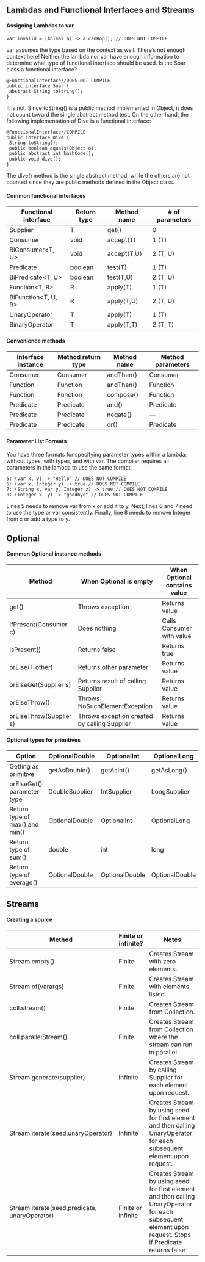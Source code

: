 ## Lambdas and Functional Interfaces and Streams

#### Assigning Lambdas to var
```
var invalid = (Animal a) -> a.canHop(); // DOES NOT COMPILE
```
var assumes the type based on the context as well. There’s not enough context here! Neither the lambda nor var have enough information to determine what type of 
functional interface should be used.
Is the Soar class a functional interface?
```
@FunctionalInterface//DOES NOT COMPILE
public interface Soar {
 abstract String toString();
}
```
It is not. Since toString() is a public method implemented in Object, it does not 
count toward the single abstract method test. On the other hand, the following implementation of Dive is a functional interface:
```
@FunctionalInterface//COMPILE
public interface Dive {
 String toString();
 public boolean equals(Object o);
 public abstract int hashCode();
 public void dive();
}
```
The dive() method is the single abstract method, while the others are not counted since they are public methods defined in the Object class.

####  Common functional interfaces
Functional interface | Return type | Method name | # of parameters
--- | --- | --- | ---
Supplier<T> | T | get() | 0
Consumer<T> | void | accept(T)|  1 (T)
BiConsumer<T, U> | void | accept(T,U) | 2 (T, U)
Predicate<T> | boolean | test(T) | 1 (T)
BiPredicate<T, U> | boolean | test(T,U) | 2 (T, U)
Function<T, R> | R | apply(T) | 1 (T)
BiFunction<T, U, R> | R | apply(T,U) | 2 (T, U)
UnaryOperator<T> | T | apply(T) | 1 (T)
BinaryOperator<T> | T | apply(T,T) | 2 (T, T)

 ####  Convenience methods
Interface instance | Method return type | Method name | Method parameters
 --- | --- | --- | ---
Consumer | Consumer | andThen() | Consumer
Function | Function | andThen() | Function
Function | Function | compose() | Function
Predicate | Predicate | and() | Predicate
Predicate | Predicate | negate() | —
Predicate | Predicate | or() | Predicate

 #### Parameter List Formats
You have three formats for specifying parameter types within a lambda: without types, with 
types, and with var. The compiler requires all parameters in the lambda to use the same 
format.
 ```
5: (var x, y) -> "Hello" // DOES NOT COMPILE
6: (var x, Integer y) -> true // DOES NOT COMPILE
7: (String x, var y, Integer z) -> true // DOES NOT COMPILE
8: (Integer x, y) -> "goodbye" // DOES NOT COMPILE
```
Lines 5 needs to remove var from x or add it to y. Next, lines 6 and 7 need to use the type 
or var consistently. Finally, line 8 needs to remove Integer from x or add a type to y.

 ## Optional
#### Common Optional instance methods
Method | When Optional is empty | When Optional contains value
 --- | --- | ---
get() | Throws exception | Returns value
ifPresent(Consumer c) | Does nothing | Calls Consumer with value
isPresent() | Returns false | Returns true
orElse(T other) | Returns other parameter | Returns value
orElseGet(Supplier s) | Returns result of calling Supplier | Returns value
orElseThrow() | Throws NoSuchElementException | Returns value
orElseThrow(Supplier s) | Throws exception created by calling Supplier | Returns value

 ####  Optional types for primitives
Option | OptionalDouble | OptionalInt | OptionalLong
 --- | --- | --- | ---
Getting as primitive | getAsDouble() | getAsInt() | getAsLong()
orElseGet() parameter type | DoubleSupplier | IntSupplier | LongSupplier
Return type of max() and min() | OptionalDouble | OptionalInt | OptionalLong
Return type of sum() | double | int | long
Return type of average() | OptionalDouble | OptionalDouble | OptionalDouble
 
 ## Streams
 ####  Creating a source
Method | Finite or infinite? | Notes
 --- | --- | ---
Stream.empty() | Finite | Creates Stream with zero elements.
Stream.of(varargs) | Finite | Creates Stream with elements listed.
coll.stream() | Finite | Creates Stream from Collection.
coll.parallelStream() | Finite | Creates Stream from Collection where the stream can run in parallel.
Stream.generate(supplier) | Infinite | Creates Stream by calling Supplier for each element upon request.
Stream.iterate(seed,unaryOperator) | Infinite | Creates Stream by using seed for first element and then calling UnaryOperator for each subsequent element upon request.
Stream.iterate(seed,predicate, unaryOperator) | Finite or infinite | Creates Stream by using seed for first element and then calling UnaryOperator for each subsequent element upon request. Stops if Predicate returns false
